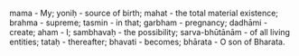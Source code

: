 mama - My; yoniḥ - source of birth; mahat - the total material existence; brahma - supreme; tasmin - in that; garbham - pregnancy; dadhāmi - create; aham - I; sambhavaḥ - the possibility; sarva-bhūtānām - of all living entities; tataḥ - thereafter; bhavati - becomes; bhārata - O son of Bharata.
